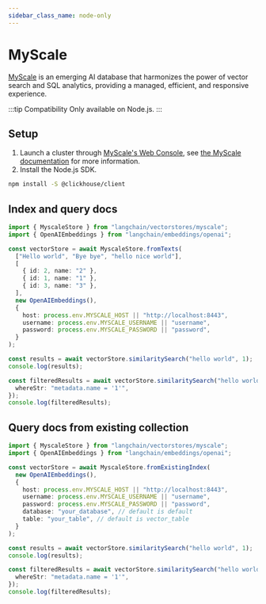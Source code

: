 ```yaml
---
sidebar_class_name: node-only
---
```


# MyScale

[MyScale](https://myscale.com/) is an emerging AI database that harmonizes the power of vector search and SQL analytics, providing a managed, efficient, and responsive experience.

:::tip Compatibility
Only available on Node.js.
:::

## Setup

1. Launch a cluster through [MyScale's Web Console](https://console.myscale.com/), see [the MyScale documentation](https://docs.myscale.com/en/quickstart/#launching-a-cluster) for more information.
2. Install the Node.js SDK.

```bash npm2yarn
npm install -S @clickhouse/client
```

## Index and query docs

```typescript
import { MyscaleStore } from "langchain/vectorstores/myscale";
import { OpenAIEmbeddings } from "langchain/embeddings/openai";

const vectorStore = await MyscaleStore.fromTexts(
  ["Hello world", "Bye bye", "hello nice world"],
  [
    { id: 2, name: "2" },
    { id: 1, name: "1" },
    { id: 3, name: "3" },
  ],
  new OpenAIEmbeddings(),
  {
    host: process.env.MYSCALE_HOST || "http://localhost:8443",
    username: process.env.MYSCALE_USERNAME || "username",
    password: process.env.MYSCALE_PASSWORD || "password",
  }
);

const results = await vectorStore.similaritySearch("hello world", 1);
console.log(results);

const filteredResults = await vectorStore.similaritySearch("hello world", 1, {
  whereStr: "metadata.name = '1'",
});
console.log(filteredResults);
```

## Query docs from existing collection

```typescript
import { MyscaleStore } from "langchain/vectorstores/myscale";
import { OpenAIEmbeddings } from "langchain/embeddings/openai";

const vectorStore = await MyscaleStore.fromExistingIndex(
  new OpenAIEmbeddings(),
  {
    host: process.env.MYSCALE_HOST || "http://localhost:8443",
    username: process.env.MYSCALE_USERNAME || "username",
    password: process.env.MYSCALE_PASSWORD || "password",
    database: "your_database", // default is default
    table: "your_table", // default is vector_table
  }
);

const results = await vectorStore.similaritySearch("hello world", 1);
console.log(results);

const filteredResults = await vectorStore.similaritySearch("hello world", 1, {
  whereStr: "metadata.name = '1'",
});
console.log(filteredResults);
```
